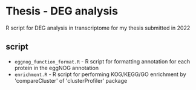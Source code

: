 # Thesis - DEG analysis
R script for DEG analysis in transcriptome for my thesis submitted in 2022

## script
- `eggnog_function_format.R` - R script for formatting annotation for each protein in the eggNOG annotation
- `enrichment.R` - R script for performing KOG/KEGG/GO enrichment by 'compareCluster' of 'clusterProfiler' package
